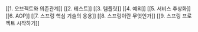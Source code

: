 
[[1. 오브젝트와 의존관계]]
[[2. 테스트]]
[[3. 템플릿]]
[[4. 예외]]
[[5. 서비스 추상화]]
[[6. AOP]]
[[7. 스프링 핵심 기술의 응용]]
[[8. 스프링이란 무엇인가]]
[[9. 스프링 프로젝트 시작하기]]
